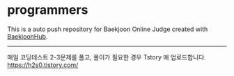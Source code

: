 # programmers
This is a auto push repository for Baekjoon Online Judge created with [BaekjoonHub](https://github.com/BaekjoonHub/BaekjoonHub).
- - -
매일 코딩테스트 2-3문제를 풀고, 풀이가 필요한 경우 Tstory 에 업로드합니다.
https://h2s0.tistory.com/
